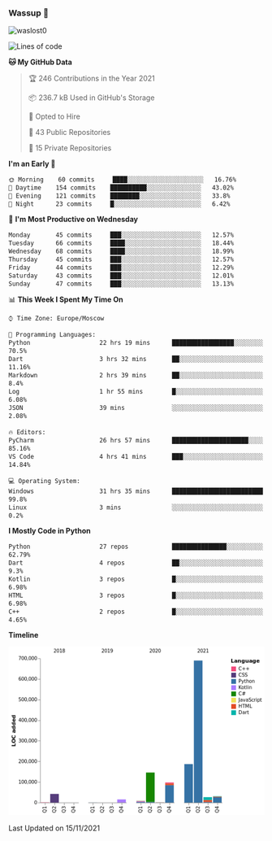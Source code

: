 ### Wassup 👋

<p align="left"> <img src="https://komarev.com/ghpvc/?username=waslost0" alt="waslost0" /></p>

<!--START_SECTION:waka-->
![Lines of code](https://img.shields.io/badge/From%20Hello%20World%20I%27ve%20Written-1.2%20million%20lines%20of%20code-blue)

**🐱 My GitHub Data** 

> 🏆 246 Contributions in the Year 2021
 > 
> 📦 236.7 kB Used in GitHub's Storage 
 > 
> 💼 Opted to Hire
 > 
> 📜 43 Public Repositories 
 > 
> 🔑 15 Private Repositories  
 > 
**I'm an Early 🐤** 

```text
🌞 Morning    60 commits     ████░░░░░░░░░░░░░░░░░░░░░   16.76% 
🌆 Daytime    154 commits    ██████████░░░░░░░░░░░░░░░   43.02% 
🌃 Evening    121 commits    ████████░░░░░░░░░░░░░░░░░   33.8% 
🌙 Night      23 commits     █░░░░░░░░░░░░░░░░░░░░░░░░   6.42%

```
📅 **I'm Most Productive on Wednesday** 

```text
Monday       45 commits     ███░░░░░░░░░░░░░░░░░░░░░░   12.57% 
Tuesday      66 commits     ████░░░░░░░░░░░░░░░░░░░░░   18.44% 
Wednesday    68 commits     ████░░░░░░░░░░░░░░░░░░░░░   18.99% 
Thursday     45 commits     ███░░░░░░░░░░░░░░░░░░░░░░   12.57% 
Friday       44 commits     ███░░░░░░░░░░░░░░░░░░░░░░   12.29% 
Saturday     43 commits     ███░░░░░░░░░░░░░░░░░░░░░░   12.01% 
Sunday       47 commits     ███░░░░░░░░░░░░░░░░░░░░░░   13.13%

```


📊 **This Week I Spent My Time On** 

```text
⌚︎ Time Zone: Europe/Moscow

💬 Programming Languages: 
Python                   22 hrs 19 mins      █████████████████░░░░░░░░   70.5% 
Dart                     3 hrs 32 mins       ██░░░░░░░░░░░░░░░░░░░░░░░   11.16% 
Markdown                 2 hrs 39 mins       ██░░░░░░░░░░░░░░░░░░░░░░░   8.4% 
Log                      1 hr 55 mins        █░░░░░░░░░░░░░░░░░░░░░░░░   6.08% 
JSON                     39 mins             ░░░░░░░░░░░░░░░░░░░░░░░░░   2.08%

🔥 Editors: 
PyCharm                  26 hrs 57 mins      █████████████████████░░░░   85.16% 
VS Code                  4 hrs 41 mins       ███░░░░░░░░░░░░░░░░░░░░░░   14.84%

💻 Operating System: 
Windows                  31 hrs 35 mins      █████████████████████████   99.8% 
Linux                    3 mins              ░░░░░░░░░░░░░░░░░░░░░░░░░   0.2%

```

**I Mostly Code in Python** 

```text
Python                   27 repos            ███████████████░░░░░░░░░░   62.79% 
Dart                     4 repos             ██░░░░░░░░░░░░░░░░░░░░░░░   9.3% 
Kotlin                   3 repos             █░░░░░░░░░░░░░░░░░░░░░░░░   6.98% 
HTML                     3 repos             █░░░░░░░░░░░░░░░░░░░░░░░░   6.98% 
C++                      2 repos             █░░░░░░░░░░░░░░░░░░░░░░░░   4.65%

```


**Timeline**

![Chart not found](https://raw.githubusercontent.com/waslost0/waslost0/master/charts/bar_graph.png) 


 Last Updated on 15/11/2021
<!--END_SECTION:waka-->

